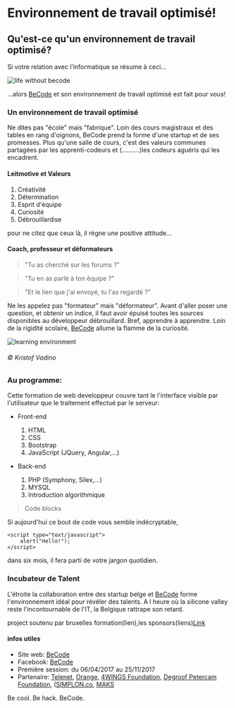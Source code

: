 # Environnement de travail optimisé!


## Qu'est-ce qu'un environnement de travail optimisé?

Si votre relation avec l’informatique se résume à ceci...

![life without becode](http://reactiongifs.me/wp-content/uploads/2014/06/it-crowd-maurice-moss-frustration-fuck-this.gif)

...alors [BeCode](http://register.becode.org) et son environnement de travail optimisé est fait pour vous!


### Un environnement de travail optimisé
Ne dites pas "école" mais "fabrique". Loin des cours magistraux et des tables en rang d'oignons, BeCode prend la forme d'une startup et de ses promesses. Plus qu'une salle de cours, c'est des valeurs communes partagées par les apprenti-codeurs et (..........)les codeurs aguéris qui les encadrent. 

#### Leitmotive et Valeurs
1. Créativité
2. Détermination
3. Esprit d'équipe
4. Curiosité
5. Débrouillardise

pour ne citez que ceux là, il règne une positive attitude…


#### Coach, professeur et déformateurs

> "Tu as cherché sur les forums ?"

> "Tu en as parlé à ton équipe ?"

> "Et le lien que j'ai envoyé, tu l'as regardé ?"

Ne les appelez pas "formateur" mais "déformateur". Avant d'aller poser une question, et obtenir un indice, il faut avoir épuisé toutes les sources disponibles au développeur débrouillard. Bref, apprendre à apprendre. Loin de la rigidité scolaire, [BeCode](http://register.becode.org) allume la flamme de la curiosité.

![learning environment](https://images.lecho.be/view?iid=dc:78762507&context=ONLINE&ratio=3/1&width=1425&imageType=JPEG&ts=1491634560000)
###### © Kristof Vadino

### Au programme:

Cette formation de web developpeur couvre tant le l'interface visible par l'utilisateur que le traitement effectué par le serveur:

* Front-end
   1. HTML
   2. CSS
   3. Bootstrap
   4. JavaScript (JQuery, Angular,...)

* Back-end
   1. PHP (Symphony, Silex,...)
   2. MYSQL
   3. Introduction algorithmique


> Code blocks

Si aujourd'hui ce bout de code vous semble indécryptable,

```
<script type="text/javascript">
    alert("Hello!");
</script>
```
dans six mois, il fera parti de votre jargon quotidien.


### Incubateur de Talent
L'étroite la collaboration entre des startup belge et [BeCode](http://register.becode.org) forme l'environnement idéal pour révéler des talents.
A l heure où la silicone valley reste l'incontournable de l'IT, la Belgique rattrape son retard.


project soutenu par bruxelles formation(lien),les sponsors(liens)[Link](http://a.com)


#### infos utiles

* Site web: [BeCode](http://register.becode.org)
* Facebook: [BeCode](http://facebook.com/becode.org)
* Première session: du 06/04/2017 au 25/11/2017
* Partenaire: [Telenet](http://www.telenet.be/), [Orange](http://www.orange.be/), [4WINGS Foundation](http://www.orange.be/), [Degroof Petercam Foundation](http://register.becode.org/), ([SIMPLON.co](http://simplon.co/), [MAKS](http://www.maksvzw.org/)
 

Be cool. Be hack. BeCode. 
